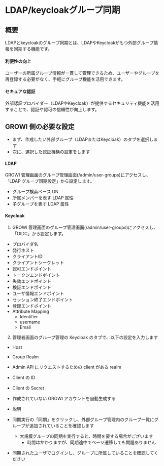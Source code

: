 # LDAP/keycloakグループ同期

## 概要

LDAPとkeycloakのグループ同期とは、LDAPやKeycloakがもつ外部グループ情報を同期する機能です。

#### 利便性の向上

ユーザーの所属グループ情報が一貫して管理できるため、ユーザーやグループを再登録する必要がなく、手軽にグループ機能を活用できます。


#### セキュアな認証

外部認証プロバイダー（LDAPやKeycloak）が提供するセキュリティ機能を活用することで、認証や認可の信頼性が向上します。

## GROWI 側の必要な設定

- まず、作成したい外部グループ（LDAPまたはKeycloak）のタブを選択します
- 次に、選択した認証機構の設定をします

#### LDAP

GROWI 管理画面のグループ管理画面(/admin/user-groups)にアクセスし、「LDAP グループ同期設定」から設定します。

- グループ検索ベース DN
- 所属メンバーを表す LDAP 属性
- 子グループを表す LDAP 属性

#### Keycloak

1. GROWI 管理画面のグループ管理画面(/admin/user-groups)にアクセスし、「OIDC」から設定します。

- プロバイダ名
- 発行ホスト
- クライアントID
- クライアントシークレット
- 認可エンドポイント
- トークンエンドポイント
- 失効エンドポイント
- 検証エンドポイント
- ユーザ情報エンドポイント
- セッション終了エンドポイント
- 登録エンドポイント
- Attribute Mapping
  - Identifier
  - username
  - Email

2. 管理者画面のグループ管理の Keycloak のタブで、以下の設定を入力します

- Host
- Group Realm
- Admin API にリクエストするための client がある realm
- Client の ID
- Client の Secret
- 作成されていない GROWI アカウントを自動生成する
- 説明


- 同期実行の「同期」をクリックし、外部グループ管理内のグループ一覧にグループが追加されていることを確認します
  - 大規模グループの同期を実行すると、時間を要する場合がございます
    - 時間はかかりますが、同期途中でページ遷移しても問題ありません

- 同期されたユーザでログインし、グループに所属していることを確認してください

